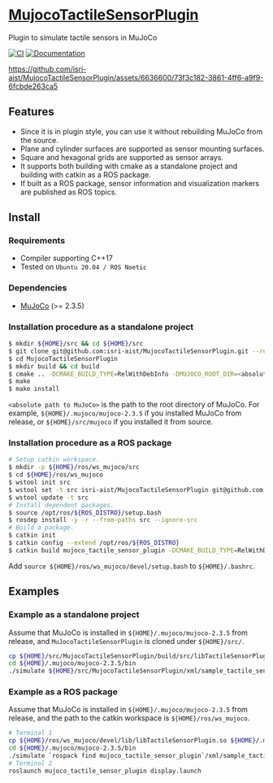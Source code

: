 # [MujocoTactileSensorPlugin](https://github.com/isri-aist/MujocoTactileSensorPlugin)
Plugin to simulate tactile sensors in MuJoCo

[![CI](https://github.com/isri-aist/MujocoTactileSensorPlugin/actions/workflows/ci.yaml/badge.svg)](https://github.com/isri-aist/MujocoTactileSensorPlugin/actions/workflows/ci.yaml)
[![Documentation](https://img.shields.io/badge/doxygen-online-brightgreen?logo=read-the-docs&style=flat)](https://isri-aist.github.io/MujocoTactileSensorPlugin/)

https://github.com/isri-aist/MujocoTactileSensorPlugin/assets/6636600/73f3c182-3861-4ff6-a9f9-6fcbde263ca5

## Features
- Since it is in plugin style, you can use it without rebuilding MuJoCo from the source.
- Plane and cylinder surfaces are supported as sensor mounting surfaces.
- Square and hexagonal grids are supported as sensor arrays.
- It supports both building with cmake as a standalone project and building with catkin as a ROS package.
- If built as a ROS package, sensor information and visualization markers are published as ROS topics.

## Install

### Requirements
- Compiler supporting C++17
- Tested on `Ubuntu 20.04 / ROS Noetic`

### Dependencies
- [MuJoCo](https://github.com/deepmind/mujoco) (>= 2.3.5)

### Installation procedure as a standalone project
```bash
$ mkdir ${HOME}/src && cd ${HOME}/src
$ git clone git@github.com:isri-aist/MujocoTactileSensorPlugin.git --recursive
$ cd MujocoTactileSensorPlugin
$ mkdir build && cd build
$ cmake .. -DCMAKE_BUILD_TYPE=RelWithDebInfo -DMUJOCO_ROOT_DIR=<absolute path to MuJoCo>
$ make
$ make install
```
`<absolute path to MuJoCo>` is the path to the root directory of MuJoCo.
For example, `${HOME}/.mujoco/mujoco-2.3.5` if you installed MuJoCo from release, or `${HOME}/src/mujoco` if you installed it from source.

### Installation procedure as a ROS package
```bash
# Setup catkin workspace.
$ mkdir -p ${HOME}/ros/ws_mujoco/src
$ cd ${HOME}/ros/ws_mujoco
$ wstool init src
$ wstool set -t src isri-aist/MujocoTactileSensorPlugin git@github.com:isri-aist/MujocoTactileSensorPlugin.git --git -y
$ wstool update -t src
# Install dependent packages.
$ source /opt/ros/${ROS_DISTRO}/setup.bash
$ rosdep install -y -r --from-paths src --ignore-src
# Build a package.
$ catkin init
$ catkin config --extend /opt/ros/${ROS_DISTRO}
$ catkin build mujoco_tactile_sensor_plugin -DCMAKE_BUILD_TYPE=RelWithDebInfo -DMUJOCO_ROOT_DIR=<absolute path to libtorch>
```
Add `source ${HOME}/ros/ws_mujoco/devel/setup.bash` to `${HOME}/.bashrc`.

## Examples
### Example as a standalone project
Assume that MuJoCo is installed in `${HOME}/.mujoco/mujoco-2.3.5` from release, and `MuJocoTactileSensorPlugin` is cloned under `${HOME}/src/`.
```bash
cp ${HOME}/src/MujocoTactileSensorPlugin/build/src/libTactileSensorPlugin.so ${HOME}/.mujoco/mujoco-2.3.5/bin/mujoco_plugin
cd ${HOME}/.mujoco/mujoco-2.3.5/bin
./simulate ${HOME}/src/MujocoTactileSensorPlugin/xml/sample_tactile_sensor.xml
```

### Example as a ROS package
Assume that MuJoCo is installed in `${HOME}/.mujoco/mujoco-2.3.5` from release, and the path to the catkin workspace is `${HOME}/ros/ws_mujoco`.
```bash
# Terminal 1
cp ${HOME}/ros/ws_mujoco/devel/lib/libTactileSensorPlugin.so ${HOME}/.mujoco/mujoco-2.3.5/bin/mujoco_plugin
cd ${HOME}/.mujoco/mujoco-2.3.5/bin
./simulate `rospack find mujoco_tactile_sensor_plugin`/xml/sample_tactile_sensor_ros.xml
# Terminal 2
roslaunch mujoco_tactile_sensor_plugin display.launch
```
